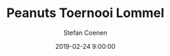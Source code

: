 ---
layout: album
title: Peanuts Toernooi Lommel
description: De spelertjes van de U8 in actie op het peanuts toernooi in Lommel.
date: 2019-02-24 9:00:00
cover: /albums/2019-02-24-peanuts-lommel/thumbnails/20190224_101420.jpg
author: Stefan Coenen
archived: true
pagination: 
  enabled: true
  images: true
  imageLayout: image
  itemsPerPage: 128
---